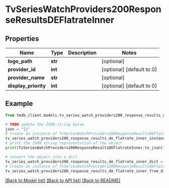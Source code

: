 # TvSeriesWatchProviders200ResponseResultsDEFlatrateInner


## Properties

Name | Type | Description | Notes
------------ | ------------- | ------------- | -------------
**logo_path** | **str** |  | [optional] 
**provider_id** | **int** |  | [optional] [default to 0]
**provider_name** | **str** |  | [optional] 
**display_priority** | **int** |  | [optional] [default to 0]

## Example

```python
from tmdb_client.models.tv_series_watch_providers200_response_results_de_flatrate_inner import TvSeriesWatchProviders200ResponseResultsDEFlatrateInner

# TODO update the JSON string below
json = "{}"
# create an instance of TvSeriesWatchProviders200ResponseResultsDEFlatrateInner from a JSON string
tv_series_watch_providers200_response_results_de_flatrate_inner_instance = TvSeriesWatchProviders200ResponseResultsDEFlatrateInner.from_json(json)
# print the JSON string representation of the object
print(TvSeriesWatchProviders200ResponseResultsDEFlatrateInner.to_json())

# convert the object into a dict
tv_series_watch_providers200_response_results_de_flatrate_inner_dict = tv_series_watch_providers200_response_results_de_flatrate_inner_instance.to_dict()
# create an instance of TvSeriesWatchProviders200ResponseResultsDEFlatrateInner from a dict
tv_series_watch_providers200_response_results_de_flatrate_inner_from_dict = TvSeriesWatchProviders200ResponseResultsDEFlatrateInner.from_dict(tv_series_watch_providers200_response_results_de_flatrate_inner_dict)
```
[[Back to Model list]](../README.md#documentation-for-models) [[Back to API list]](../README.md#documentation-for-api-endpoints) [[Back to README]](../README.md)


